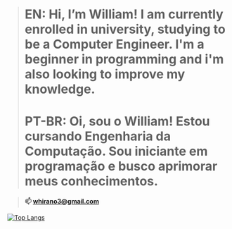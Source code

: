># **EN:    Hi, I’m William! I am currently enrolled in university, studying to be a Computer Engineer. I'm a beginner in programming and i'm also looking to improve my knowledge.** <br>
># **PT-BR: Oi, sou o William! Estou cursando Engenharia da Computação. Sou iniciante em programação e busco aprimorar meus conhecimentos.** 

>**📫 whirano3@gmail.com** 

[![Top Langs](https://github-readme-stats.vercel.app/api/top-langs/?username=willJOIN&langs_count=10&layout=compact&theme=highcontrast)](https://github.com/anuraghazra/github-readme-stats)
